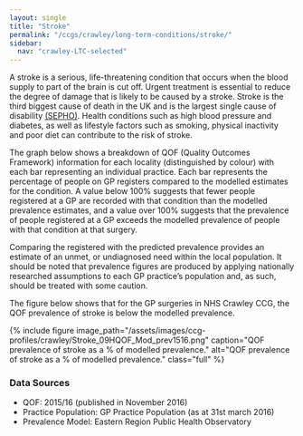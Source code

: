 ```yaml
---
layout: single
title: "Stroke"
permalink: "/ccgs/crawley/long-term-conditions/stroke/"
sidebar:
  nav: "crawley-LTC-selected"
---
```


A stroke is a serious, life-threatening condition that occurs when the blood supply to part of the brain is cut off. Urgent treatment is essential to reduce the degree of damage that is likely to be caused by a stroke. Stroke is the third biggest cause of death in the UK and is the largest single cause of disability [(SEPHO)](http://www.sepho.nhs.uk/stroke.aspx). Health conditions such as high blood pressure and diabetes, as well as lifestyle factors such as smoking, physical inactivity and poor diet can contribute to the risk of stroke.

The graph below shows a breakdown of QOF (Quality Outcomes Framework) information for each locality (distinguished by colour) with each bar representing an individual practice. Each bar represents the percentage of people on GP registers compared to the modelled estimates for the condition. A value below 100% suggests that fewer people registered at a GP are recorded with that condition than the modelled prevalence estimates, and a value over 100% suggests that the prevalence of people registered at a GP exceeds the modelled prevalence of people with that condition at that surgery.

Comparing the registered with the predicted prevalence provides an estimate of an unmet, or undiagnosed need within the local population. It should be noted that prevalence figures are produced by applying nationally researched assumptions to each GP practice’s population and, as such, should be treated with some caution.

The figure below shows that for the GP surgeries in NHS Crawley CCG, the QOF prevalence of stroke is below the modelled prevalence.

{% include figure image_path="/assets/images/ccg-profiles/crawley/Stroke_09HQOF_Mod_prev1516.png" caption="QOF prevalence of stroke as a % of modelled prevalence." alt="QOF prevalence of stroke as a % of modelled prevalence." class="full" %}

### Data Sources

- QOF: 2015/16 (published in November 2016)
- Practice Population: GP Practice Population (as at 31st march 2016)
- Prevalence Model: Eastern Region Public Health Observatory